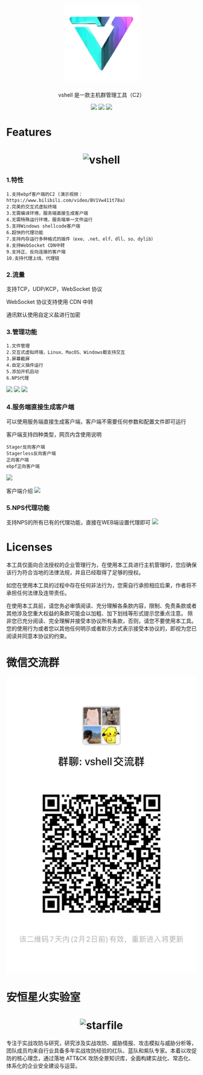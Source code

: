 <h1 align="center">
  <img src="img/logo.png" alt="vshell" width="200px">
  <br>
</h1>
<p align="center">vshell 是一款主机群管理工具（C2）</p>

<p align="center">
<a href="https://github.com/veo/vshell/issues"><img src="https://img.shields.io/badge/contributions-welcome-brightgreen.svg?style=flat"></a>
<a href="https://github.com/veo/vshell/releases"><img src="https://img.shields.io/github/release/veo/vshell"></a>
<a href="https://github.com/veo/vshell/releases"><img src="https://img.shields.io/github/downloads/veo/vshell/total?color=blueviolet"></a>
</p>

# Features

<h1 align="center">
  <img src="img/web.jpg" alt="vshell" width="850px"></a>
  <br>
</h1>

### 1.特性
```
1.支持ebpf客户端的C2 (演示视频：https://www.bilibili.com/video/BV1Vw411t78a)
2.完美的交互式虚拟终端
3.无需编译环境，服务端直接生成客户端
4.无需特殊运行环境，服务端单一文件运行
5.支持Windows shellcode客户端
6.超快的代理功能
7.支持内存运行多种格式的插件（exe、.net、elf、dll、so、dylib）
8.支持WebSocket CDN中转
9.支持正、反向连接的客户端
10.支持代理上线、代理链
```


### 2.流量
支持TCP，UDP/KCP，WebSocket 协议

WebSocket 协议支持使用 CDN 中转

通讯默认使用自定义盐进行加密


### 3.管理功能
```
1.文件管理
2.交互式虚拟终端，Linux、MacOS、Windows都支持交互
3.屏幕截屏
4.自定义插件运行
5.添加开机启动
6.NPS代理
```
![](img/terminal.jpg)
![](img/filemanager.jpg)
![](img/plugin.jpg)

### 4.服务端直接生成客户端
可以使用服务端直接生成客户端，客户端不需要任何参数和配置文件即可运行

客户端支持四种类型，网页内含使用说明
```
Stager反向客户端
Stagerless反向客户端
正向客户端
ebpf正向客户端
```

![](img/client.jpg)

客户端介绍
![](img/description.jpg)

### 5.NPS代理功能

支持NPS的所有已有的代理功能，直接在WEB端设置代理即可
![](img/proxy.jpg)


# Licenses
本工具仅面向合法授权的企业管理行为，在使用本工具进行主机管理时，您应确保该行为符合当地的法律法规，并且已经取得了足够的授权。

如您在使用本工具的过程中存在任何非法行为，您需自行承担相应后果，作者将不承担任何法律及连带责任。

在使用本工具前，请您务必审慎阅读、充分理解各条款内容，限制、免责条款或者其他涉及您重大权益的条款可能会以加粗、加下划线等形式提示您重点注意。 除非您已充分阅读、完全理解并接受本协议所有条款，否则，请您不要使用本工具。您的使用行为或者您以其他任何明示或者默示方式表示接受本协议的，即视为您已阅读并同意本协议的约束。

# 微信交流群

![img.png](img/weixin.png)


# 安恒星火实验室

<h1 align="center">
  <img src="img/starfile.jpeg" alt="starfile" width="200px">
  <br>
</h1>
专注于实战攻防与研究，研究涉及实战攻防、威胁情报、攻击模拟与威胁分析等，团队成员均来自行业具备多年实战攻防经验的红队、蓝队和紫队专家。本着以攻促防的核心理念，通过落地 ATT&CK 攻防全景知识库，全面构建实战化、常态化、体系化的企业安全建设与运营。


